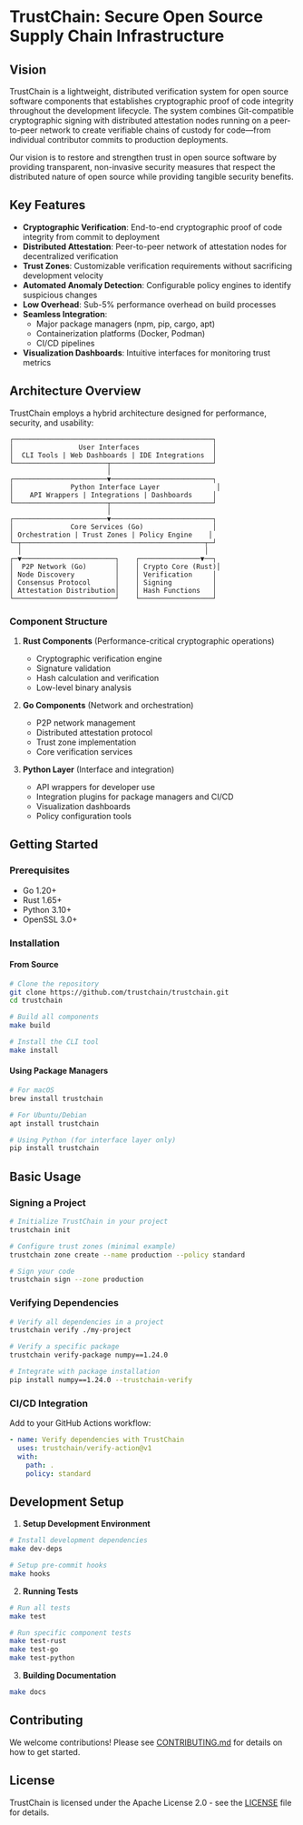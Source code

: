 # TrustChain: Secure Open Source Supply Chain Infrastructure

## Vision

TrustChain is a lightweight, distributed verification system for open source software components that establishes cryptographic proof of code integrity throughout the development lifecycle. The system combines Git-compatible cryptographic signing with distributed attestation nodes running on a peer-to-peer network to create verifiable chains of custody for code—from individual contributor commits to production deployments.

Our vision is to restore and strengthen trust in open source software by providing transparent, non-invasive security measures that respect the distributed nature of open source while providing tangible security benefits.

## Key Features

- **Cryptographic Verification**: End-to-end cryptographic proof of code integrity from commit to deployment
- **Distributed Attestation**: Peer-to-peer network of attestation nodes for decentralized verification
- **Trust Zones**: Customizable verification requirements without sacrificing development velocity
- **Automated Anomaly Detection**: Configurable policy engines to identify suspicious changes
- **Low Overhead**: Sub-5% performance overhead on build processes
- **Seamless Integration**:
  - Major package managers (npm, pip, cargo, apt)
  - Containerization platforms (Docker, Podman)
  - CI/CD pipelines
- **Visualization Dashboards**: Intuitive interfaces for monitoring trust metrics

## Architecture Overview

TrustChain employs a hybrid architecture designed for performance, security, and usability:

```
┌─────────────────────────────────────────────────┐
│                User Interfaces                  │
│  CLI Tools | Web Dashboards | IDE Integrations  │
└───────────────────────┬─────────────────────────┘
                        │
┌───────────────────────▼─────────────────────────┐
│              Python Interface Layer              │
│    API Wrappers | Integrations | Dashboards     │
└───────────────────────┬─────────────────────────┘
                        │
┌───────────────────────▼─────────────────────────┐
│              Core Services (Go)                 │
│ Orchestration | Trust Zones | Policy Engine    │
└─┬─────────────────────────────────────────────┬─┘
  │                                             │
┌─▼───────────────────────┐    ┌───────────────▼──┐
│  P2P Network (Go)       │    │ Crypto Core (Rust)│
│ Node Discovery          │    │ Verification     │
│ Consensus Protocol      │    │ Signing          │
│ Attestation Distribution│    │ Hash Functions   │
└─────────────────────────┘    └──────────────────┘
```

### Component Structure

1. **Rust Components** (Performance-critical cryptographic operations)
   - Cryptographic verification engine
   - Signature validation
   - Hash calculation and verification
   - Low-level binary analysis

2. **Go Components** (Network and orchestration)
   - P2P network management
   - Distributed attestation protocol
   - Trust zone implementation
   - Core verification services

3. **Python Layer** (Interface and integration)
   - API wrappers for developer use
   - Integration plugins for package managers and CI/CD
   - Visualization dashboards
   - Policy configuration tools

## Getting Started

### Prerequisites

- Go 1.20+
- Rust 1.65+
- Python 3.10+
- OpenSSL 3.0+

### Installation

#### From Source

```bash
# Clone the repository
git clone https://github.com/trustchain/trustchain.git
cd trustchain

# Build all components
make build

# Install the CLI tool
make install
```

#### Using Package Managers

```bash
# For macOS
brew install trustchain

# For Ubuntu/Debian
apt install trustchain

# Using Python (for interface layer only)
pip install trustchain
```

## Basic Usage

### Signing a Project

```bash
# Initialize TrustChain in your project
trustchain init

# Configure trust zones (minimal example)
trustchain zone create --name production --policy standard

# Sign your code
trustchain sign --zone production
```

### Verifying Dependencies

```bash
# Verify all dependencies in a project
trustchain verify ./my-project

# Verify a specific package
trustchain verify-package numpy==1.24.0

# Integrate with package installation
pip install numpy==1.24.0 --trustchain-verify
```

### CI/CD Integration

Add to your GitHub Actions workflow:

```yaml
- name: Verify dependencies with TrustChain
  uses: trustchain/verify-action@v1
  with:
    path: .
    policy: standard
```

## Development Setup

1. **Setup Development Environment**

```bash
# Install development dependencies
make dev-deps

# Setup pre-commit hooks
make hooks
```

2. **Running Tests**

```bash
# Run all tests
make test

# Run specific component tests
make test-rust
make test-go
make test-python
```

3. **Building Documentation**

```bash
make docs
```

## Contributing

We welcome contributions! Please see [CONTRIBUTING.md](CONTRIBUTING.md) for details on how to get started.

## License

TrustChain is licensed under the Apache License 2.0 - see the [LICENSE](LICENSE) file for details.

